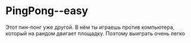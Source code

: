 # PingPong--easy
Этот пин-понг уже другой. В нём ты играешь против компьютера, который на рандом двигает  площадку. Поэтому выиграть очень легко

